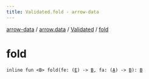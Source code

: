 ```yaml
---
title: Validated.fold - arrow-data
---
```


[arrow-data](../../index.html) / [arrow.data](../index.html) / [Validated](index.html) / [fold](./fold.html)

# fold

`inline fun <B> fold(fe: (`[`E`](index.html#E)`) -> `[`B`](fold.html#B)`, fa: (`[`A`](index.html#A)`) -> `[`B`](fold.html#B)`): `[`B`](fold.html#B)